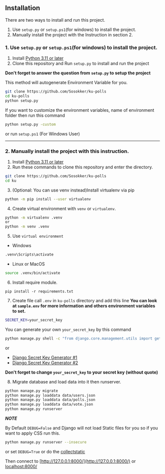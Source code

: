 ## Installation

There are two ways to install and run this project.

1. Use `setup.py` or `setup.ps1`(for windows) to install the project.
2. Manually install the project with the Instruction in section 2.

### 1. Use `setup.py` or `setup.ps1`(for windows) to install the project.
1. Install [Python 3.11 or later](https://www.python.org/downloads/)
2. Clone this repository and Run `setup.py` to install and run the project

**Don't forget to answer the question from `setup.py` to setup the project**

This method will autogenerate Environment Variable for you.
```bash
git clone https://github.com/Sosokker/ku-polls
cd ku-polls
python setup.py
```
If you want to customize the environment variables, name of environment folder then run this command
```bash
python setup.py -custom
```
or run `setup.ps1` (For Windows User)

----

### 2. Manually install the project with this instruction.

1. Install [Python 3.11 or later](https://www.python.org/downloads/)
2. Run these commands to clone this repository and enter the directory.
```bash
git clone https://github.com/Sosokker/ku-polls
cd ku
```

3. (Optional: You can use venv instead)Install virtualenv via pip

```bash
python -m pip install --user virtualenv
```
4. Create virtual environment with `venv` or `virtualenv`.
```bash
python -m virtualenv .venv
or
python -m venv .venv
```
5. Use `virtual environment`

- Windows
```bash
.venv\Scripts\activate
```

- Linux or MacOS
```bash
source .venv/bin/activate
```
6. Install require module.
```
pip install -r requirements.txt
```

7. Create file call `.env` in `ku-polls` directory and add this line
**You can look at `sample.env` for more information and others environment variables to set.**
```bash
SECRET_KEY=your_secret_key
```

You can generate your own `your_secret_key` by this command
```bash
python manage.py shell -c "from django.core.management.utils import get_random_secret_key; print(get_random_secret_key())"
```
or 
- [Django Secret Key Generator #1](https://djecrety.ir/)
- [Django Secret Key Generator #2](https://miniwebtool.com/django-secret-key-generator/)

**Don't forget to change `your_secret_key` to your secret key (without quote)**

8. Migrate database and load data into it then runserver.
```bash
python manage.py migrate
python manage.py loaddata data/users.json
python manage.py loaddata data/polls.json
python manage.py loaddata data/vote.json
python manage.py runserver
```

***NOTE***

By Default `DEBUG=False` and Django will not load Static files for you so if you want to apply CSS run this.
```bash
python manage.py runserver --insecure
```
or set `DEBUG=True`
or do the [collectstatic](https://docs.djangoproject.com/en/4.2/ref/contrib/staticfiles/)

Then connect to [http://127.0.0.1:8000/](http://127.0.0.1:8000/) or [localhost:8000/](localhost:8000/)
